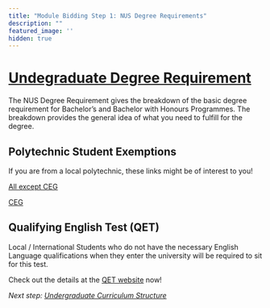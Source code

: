 ```yaml
---
title: "Module Bidding Step 1: NUS Degree Requirements"
description: ""
featured_image: ''
hidden: true
---
```


# [Undegraduate Degree Requirement](http://www.nus.edu.sg/registrar/edu/UG/degree-requirements.html)

The NUS Degree Requirement gives the breakdown of the basic degree requirement for Bachelor’s and Bachelor with Honours Programmes. The breakdown provides the general idea of what you need to fulfill for the degree.

## Polytechnic Student Exemptions

If you are from a local polytechnic, these links might be of interest to you!

[All except CEG](http://www.comp.nus.edu.sg/programmes/ug/exemptions/polygrad/)

[CEG](http://www.ceg.nus.edu.sg/admissions/)

## Qualifying English Test (QET)

Local / International Students who do not have the necessary English Language qualifications when they enter the university will be required to sit for this test.

Check out the details at the [QET website](http://www.nus.edu.sg/celc/programmes/qet.php) now!

*Next step: [Undergraduate Curriculum Structure](/tutorials/module-bidding/step-2)*